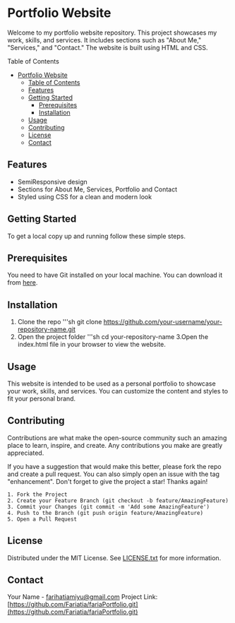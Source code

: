# Portfolio Website

Welcome to my portfolio website repository. This project showcases my work, skills, and services. It includes sections such as "About Me," "Services," and "Contact." The website is built using HTML and CSS.

Table of Contents

- [Portfolio Website](#portfolio-website)
  - [Table of Contents](#table-of-contents)
  - [Features](#features)
  - [Getting Started](#getting-started)
    - [Prerequisites](#prerequisites)
    - [Installation](#installation)
  - [Usage](#usage)
  - [Contributing](#contributing)
  - [License](#license)
  - [Contact](#contact)

## Features

- SemiResponsive design
- Sections for About Me, Services, Portfolio and Contact
- Styled using CSS for a clean and modern look

## Getting Started

To get a local copy up and running follow these simple steps.

## Prerequisites

You need to have Git installed on your local machine. You can download it from [here](https://git-scm.com/downloads).

## Installation

1. Clone the repo
  '''sh git clone https://github.com/your-username/your-repository-name.git
2. Open the project folder
    '''sh cd your-repository-name
3.Open the index.html file in your browser to view the website.

## Usage

This website is intended to be used as a personal portfolio to showcase your work, skills, and services. You can customize the content and styles to fit your personal brand.

## Contributing

Contributions are what make the open-source community such an amazing place to learn, inspire, and create. Any contributions you make are greatly appreciated.

If you have a suggestion that would make this better, please fork the repo and create a pull request. You can also simply open an issue with the tag "enhancement".
Don't forget to give the project a star! Thanks again!

    1. Fork the Project
    2. Create your Feature Branch (git checkout -b feature/AmazingFeature)
    3. Commit your Changes (git commit -m 'Add some AmazingFeature')
    4. Push to the Branch (git push origin feature/AmazingFeature)
    5. Open a Pull Request
    
## License

Distributed under the MIT License. See [LICENSE.txt](https://github.com/Fariatia/fariaPortfolio/blob/master/LICENSE.txt) for more information.

## Contact
Your Name - farihatiamiyu@gmail.com
Project Link: [https://github.com/Fariatia/fariaPortfolio.git](https://github.com/Fariatia/fariaPortfolio.git)
    
